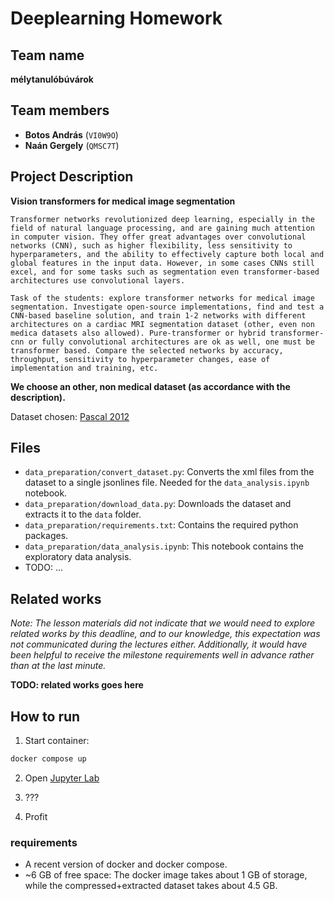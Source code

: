# Deeplearning Homework

## Team name

**mélytanulóbúvárok**

## Team members

- **Botos András** (`VI0W9O`)
- **Naán Gergely** (`QMSC7T`)

## Project Description

**Vision transformers for medical image segmentation**

```
Transformer networks revolutionized deep learning, especially in the field of natural language processing, and are gaining much attention in computer vision. They offer great advantages over convolutional networks (CNN), such as higher flexibility, less sensitivity to hyperparameters, and the ability to effectively capture both local and global features in the input data. However, in some cases CNNs still excel, and for some tasks such as segmentation even transformer-based architectures use convolutional layers.

Task of the students: explore transformer networks for medical image segmentation. Investigate open-source implementations, find and test a CNN-based baseline solution, and train 1-2 networks with different architectures on a cardiac MRI segmentation dataset (other, even non medica datasets also allowed). Pure-transformer or hybrid transformer-cnn or fully convolutional architectures are ok as well, one must be transformer based. Compare the selected networks by accuracy, throughput, sensitivity to hyperparameter changes, ease of implementation and training, etc.
```

**We choose an other, non medical dataset (as accordance with the description).**

Dataset chosen: [Pascal 2012](http://host.robots.ox.ac.uk/pascal/VOC/voc2012/#devkit)

## Files

- `data_preparation/convert_dataset.py`: Converts the xml files from the dataset to a single jsonlines file. Needed for the `data_analysis.ipynb` notebook.
- `data_preparation/download_data.py`: Downloads the dataset and extracts it to the `data` folder.
- `data_preparation/requirements.txt`: Contains the required python packages.
- `data_preparation/data_analysis.ipynb`: This notebook contains the exploratory data analysis.
- TODO: ...

## Related works

*Note: The lesson materials did not indicate that we would need to explore related works by this deadline, and to our knowledge, this expectation was not communicated during the lectures either. Additionally, it would have been helpful to receive the milestone requirements well in advance rather than at the last minute.*

**TODO: related works goes here**

## How to run

1. Start container:

```bash
docker compose up
```

2. Open [Jupyter Lab](http://127.0.0.1:8888/lab)

3. ???

4. Profit

### requirements

- A recent version of docker and docker compose.
- ~6 GB of free space: The docker image takes about 1 GB of storage, while the compressed+extracted dataset takes about 4.5 GB.
